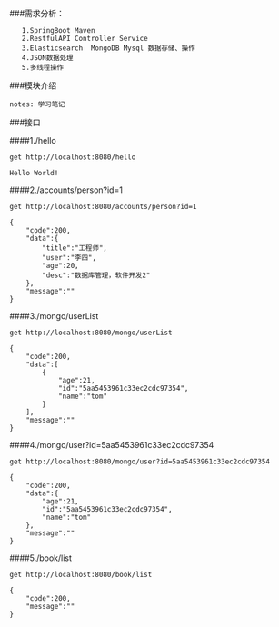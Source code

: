 ###需求分析：

```
   1.SpringBoot Maven
   2.RestfulAPI Controller Service
   3.Elasticsearch  MongoDB Mysql 数据存储、操作
   4.JSON数据处理
   5.多线程操作
```

###模块介绍

```
notes: 学习笔记 
```

###接口

####1./hello

```
get http://localhost:8080/hello

Hello World!
```

####2./accounts/person?id=1

```
get http://localhost:8080/accounts/person?id=1

{
    "code":200,
    "data":{
        "title":"工程师",
        "user":"李四",
        "age":20,
        "desc":"数据库管理，软件开发2"
    },
    "message":""
}
```

####3./mongo/userList

```
get http://localhost:8080/mongo/userList

{
    "code":200,
    "data":[
        {
            "age":21,
            "id":"5aa5453961c33ec2cdc97354",
            "name":"tom"
        }
    ],
    "message":""
}
```

####4./mongo/user?id=5aa5453961c33ec2cdc97354

```
get http://localhost:8080/mongo/user?id=5aa5453961c33ec2cdc97354

{
    "code":200,
    "data":{
        "age":21,
        "id":"5aa5453961c33ec2cdc97354",
        "name":"tom"
    },
    "message":""
}
```

####5./book/list

```
get http://localhost:8080/book/list

{
    "code":200,
    "message":""
}
```